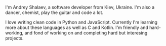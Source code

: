 I'm Andrey Shalaev, a software developer from Kiev, Ukraine. I'm also a dancer, chemist, play the guitar and code a lot.


I love writing clean code in Python and JavaScript. Currently I'm learning more about these languages as well as C and Kotlin.
I'm friendly and hard-working, and fond of working on and completing hard but interesing projects.

<!--
**Hukyl/Hukyl** is a ✨ _special_ ✨ repository because its `README.md` (this file) appears on your GitHub profile.

Here are some ideas to get you started:

- 🔭 I’m currently working on ...
- 🌱 I’m currently learning ...
- 👯 I’m looking to collaborate on ...
- 🤔 I’m looking for help with ...
- 💬 Ask me about ...
- 📫 How to reach me: ...
- 😄 Pronouns: ...
- ⚡ Fun fact: ...
-->

